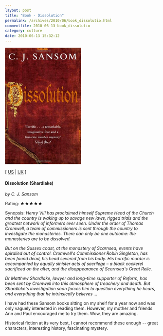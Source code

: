 ```yaml
---
layout: post
title: "Book - Dissolution"
permalink: /archives/2010/06/book_dissolutio.html
commentfile: 2010-06-13-book_dissolutio
category: culture
date: 2010-06-13 15:32:12
---
```


<img class="photo right" src="/assets/images/0330450794.jpg" width="250" alt="Dissolution (Shardlake) cover" />

\[ [US](http://www.amazon.com/o/asin/0330450794) | [UK](http://www.amazon.co.uk/o/asin/0330450794) \]

#### Dissolution (Shardlake)

<em>by C. J. Sansom</em>

Rating: ★★★★★

<div class="book_synopsis" markdown="1">
Synopsis: <em>Henry VIII has proclaimed himself Supreme Head of the Church and the country is waking up to savage new laws, rigged trials and the greatest network of informers ever seen. Under the order of Thomas Cromwell, a team of commissioners is sent through the country to investigate the monasteries. There can only be one outcome: the monasteries are to be dissolved.

But on the Sussex coast, at the monastery of Scarnsea, events have spiralled out of control. Cromwell's Commissioner Robin Singleton, has been found dead, his head severed from his body. His horrific murder is accompanied by equally sinister acts of sacrilege – a black cockerel sacrificed on the alter, and the disappearance of Scarnsea's Great Relic.

Dr Matthew Shardlake, lawyer and long-time supporter of Reform, has been sent by Cromwell into this atmosphere of treachery and death. But Shardlake's investigation soon forces him to question everything he hears, and everything that he intrinsically believes ...</em>

</div>
I have had these Sansom books sitting on my shelf for a year now and was only vaguely interested in reading them. However, my mother and friends Ann and Paul encouraged me to try them. Wow, they are amazing.

Historical fiction at its very best, I cannot recommend these enough -- great characters, interesting history, fascinating mystery.
